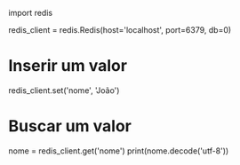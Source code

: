 import redis

redis_client = redis.Redis(host='localhost', port=6379, db=0)

# Inserir um valor
redis_client.set('nome', 'João')

# Buscar um valor
nome = redis_client.get('nome')
print(nome.decode('utf-8'))
